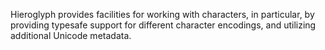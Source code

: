Hieroglyph provides facilities for working with characters, in particular, by providing typesafe
support for different character encodings, and utilizing additional Unicode metadata.

